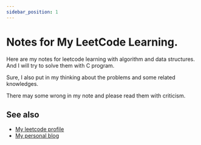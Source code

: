 ```yaml
---
sidebar_position: 1
---
```


# Notes for My LeetCode Learning.

Here are my notes for leetcode learning with algorithm and data structures. And I will try to solve them with C program.  

Sure, I also put in my thinking about the problems and some related knowledges. 

There may some wrong in my note and please read them with criticism.

## See also

+ [My leetcode profile](
https://leetcode.cn/u/terminels/)
+ [My personal blog](https://terminels.com)